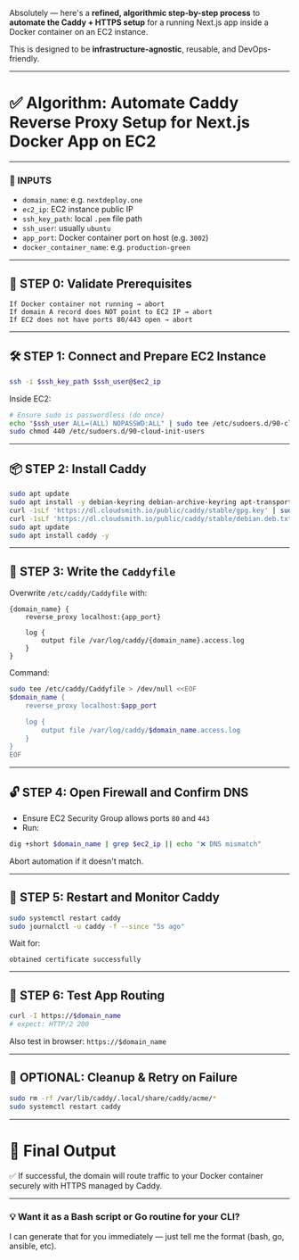 
Absolutely — here's a **refined, algorithmic step-by-step process** to **automate the Caddy + HTTPS setup** for a running Next.js app inside a Docker container on an EC2 instance.

This is designed to be **infrastructure-agnostic**, reusable, and DevOps-friendly.

---

# ✅ Algorithm: Automate Caddy Reverse Proxy Setup for Next.js Docker App on EC2

---

### **🧾 INPUTS**

* `domain_name`: e.g. `nextdeploy.one`
* `ec2_ip`: EC2 instance public IP
* `ssh_key_path`: local `.pem` file path
* `ssh_user`: usually `ubuntu`
* `app_port`: Docker container port on host (e.g. `3002`)
* `docker_container_name`: e.g. `production-green`

---

## 🧠 STEP 0: Validate Prerequisites

```text
If Docker container not running → abort
If domain A record does NOT point to EC2 IP → abort
If EC2 does not have ports 80/443 open → abort
```

---

## 🛠 STEP 1: Connect and Prepare EC2 Instance

```bash
ssh -i $ssh_key_path $ssh_user@$ec2_ip
```

Inside EC2:

```bash
# Ensure sudo is passwordless (do once)
echo "$ssh_user ALL=(ALL) NOPASSWD:ALL" | sudo tee /etc/sudoers.d/90-cloud-init-users
sudo chmod 440 /etc/sudoers.d/90-cloud-init-users
```

---

## 📦 STEP 2: Install Caddy

```bash
sudo apt update
sudo apt install -y debian-keyring debian-archive-keyring apt-transport-https curl
curl -1sLf 'https://dl.cloudsmith.io/public/caddy/stable/gpg.key' | sudo gpg --dearmor -o /usr/share/keyrings/caddy-stable-archive-keyring.gpg
curl -1sLf 'https://dl.cloudsmith.io/public/caddy/stable/debian.deb.txt' | sudo tee /etc/apt/sources.list.d/caddy-stable.list
sudo apt update
sudo apt install caddy -y
```

---

## 📝 STEP 3: Write the `Caddyfile`

Overwrite `/etc/caddy/Caddyfile` with:

```caddy
{domain_name} {
    reverse_proxy localhost:{app_port}

    log {
        output file /var/log/caddy/{domain_name}.access.log
    }
}
```

Command:

```bash
sudo tee /etc/caddy/Caddyfile > /dev/null <<EOF
$domain_name {
    reverse_proxy localhost:$app_port

    log {
        output file /var/log/caddy/$domain_name.access.log
    }
}
EOF
```

---

## 🔓 STEP 4: Open Firewall and Confirm DNS

* Ensure EC2 Security Group allows ports `80` and `443`
* Run:

```bash
dig +short $domain_name | grep $ec2_ip || echo "❌ DNS mismatch"
```

Abort automation if it doesn't match.

---

## 🔁 STEP 5: Restart and Monitor Caddy

```bash
sudo systemctl restart caddy
sudo journalctl -u caddy -f --since "5s ago"
```

Wait for:

```
obtained certificate successfully
```

---

## 🧪 STEP 6: Test App Routing

```bash
curl -I https://$domain_name
# expect: HTTP/2 200
```

Also test in browser: `https://$domain_name`

---

## 🧹 OPTIONAL: Cleanup & Retry on Failure

```bash
sudo rm -rf /var/lib/caddy/.local/share/caddy/acme/*
sudo systemctl restart caddy
```

---

# 🧭 Final Output

✅ If successful, the domain will route traffic to your Docker container securely with HTTPS managed by Caddy.

---

### 💡 Want it as a Bash script or Go routine for your CLI?

I can generate that for you immediately — just tell me the format (bash, go, ansible, etc).
